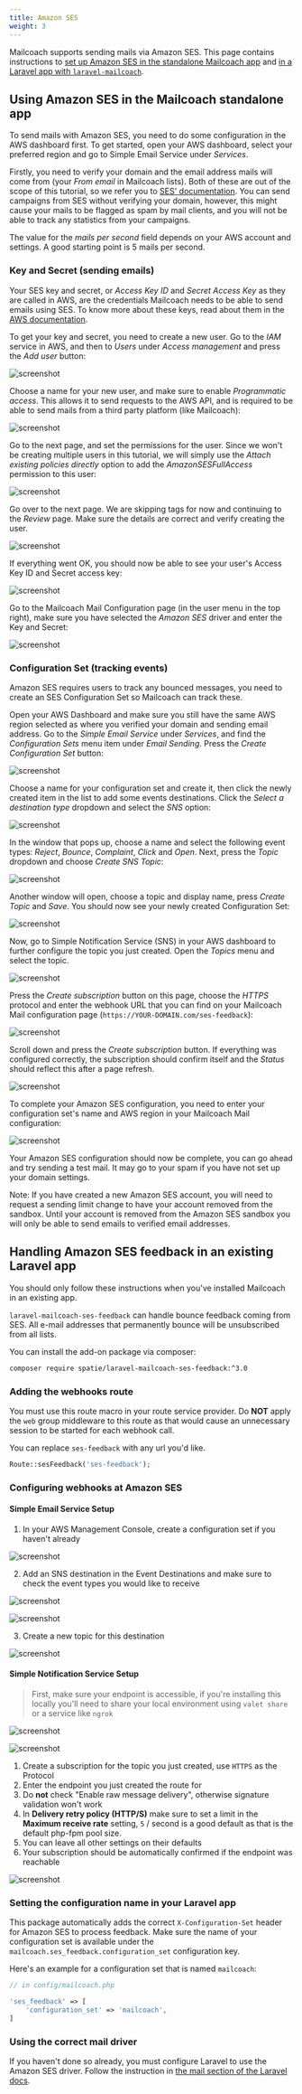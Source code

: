 ```yaml
---
title: Amazon SES
weight: 3
---
```


Mailcoach supports sending mails via Amazon SES. This page contains instructions to [set up Amazon SES in the standalone Mailcoach app](/docs/laravel-mailcoach/v5/configuring-mail-providers/amazon-ses#using-amazon-ses-in-the-mailcoach-standalone-app) and [in a Laravel app with `laravel-mailcoach`](/docs/laravel-mailcoach/v5/configuring-mail-providers/amazon-ses#handling-amazon-ses-feedback-in-an-existing-laravel-app).

## Using Amazon SES in the Mailcoach standalone app

To send mails with Amazon SES, you need to do some configuration in the AWS dashboard first. To get started, open your AWS dashboard, select your preferred region and go to Simple Email Service under _Services_.

Firstly, you need to verify your domain and the email address mails will come from (your _From email_ in Mailcoach lists). Both of these are out of the scope of this tutorial, so we refer you to [SES' documentation](https://docs.aws.amazon.com/ses/latest/DeveloperGuide/setting-up-email.html). You can send campaigns from SES without verifying your domain, however, this might cause your mails to be flagged as spam by mail clients, and you will not be able to track any statistics from your campaigns.

The value for the _mails per second_ field depends on your AWS account and settings. A good starting point is 5 mails per second.

### Key and Secret (sending emails)

Your SES key and secret, or _Access Key ID_ and _Secret Access Key_ as they are called in AWS, are the credentials Mailcoach needs to be able to send emails using SES. To know more about these keys, read about them in the [AWS documentation](https://docs.aws.amazon.com/general/latest/gr/aws-sec-cred-types.html#access-keys-and-secret-access-keys).

To get your key and secret, you need to create a new user. Go to the _IAM_ service in AWS, and then to _Users_ under _Access management_ and press the _Add user_ button:

![screenshot](/images/docs/self-hosted/v6/mail-configuration/amazon-ses-iam.png)

Choose a name for your new user, and make sure to enable _Programmatic access_. This allows it to send requests to the AWS API, and is required to be able to send mails from a third party platform (like Mailcoach):

![screenshot](/images/docs/self-hosted/v6/mail-configuration/amazon-ses-programmatic-access.png)

Go to the next page, and set the permissions for the user. Since we won't be creating multiple users in this tutorial, we will simply use the _Attach existing policies directly_ option to add the _AmazonSESFullAccess_ permission to this user:

![screenshot](/images/docs/self-hosted/v6/mail-configuration/amazon-ses-permissions.png)

Go over to the next page. We are skipping tags for now and continuing to the _Review_ page. Make sure the details are correct and verify creating the user.

![screenshot](/images/docs/self-hosted/v6/mail-configuration/amazon-ses-review.png)

If everything went OK, you should now be able to see your user's Access Key ID and Secret access key:

![screenshot](/images/docs/self-hosted/v6/mail-configuration/amazon-ses-key-and-secret.png)

Go to the Mailcoach Mail Configuration page (in the user menu in the top right), make sure you have selected the _Amazon SES_ driver and enter the Key and Secret:

![screenshot](/images/docs/self-hosted/v6/mail-configuration/amazon-ses-key-and-secret-in-mailcoach.png)

### Configuration Set (tracking events)

Amazon SES requires users to track any bounced messages, you need to create an SES Configuration Set so Mailcoach can track these.

Open your AWS Dashboard and make sure you still have the same AWS region selected as where you verified your domain and sending email address. Go to the _Simple Email Service_ under _Services_, and find the _Configuration Sets_ menu item under _Email Sending_. Press the _Create Configuration Set_ button:

![screenshot](/images/docs/self-hosted/v6/mail-configuration/amazon-ses-configuration-set.png)

Choose a name for your configuration set and create it, then click the newly created item in the list to add some events destinations. Click the _Select a destination type_ dropdown and select the _SNS_ option:

![screenshot](/images/docs/self-hosted/v6/mail-configuration/amazon-ses-destination-type.png)

In the window that pops up, choose a name and select the following event types: _Reject_, _Bounce_,  _Complaint_, _Click_ and _Open_. Next, press the _Topic_ dropdown and choose _Create SNS Topic_:

![screenshot](/images/docs/self-hosted/v6/mail-configuration/amazon-ses-sns-destination.png)

Another window will open, choose a topic and display name, press _Create Topic_ and _Save_. You should now see your newly created Configuration Set:

![screenshot](/images/docs/self-hosted/v6/mail-configuration/amazon-ses-finished-config-set.png)

Now, go to Simple Notification Service (SNS) in your AWS dashboard to further configure the topic you just created. Open the _Topics_ menu and select the topic.

![screenshot](/images/docs/self-hosted/v6/mail-configuration/amazon-ses-edit-sns-topic.png)

Press the _Create subscription_ button on this page, choose the _HTTPS_ protocol and enter the webhook URL that you can find on your Mailcoach Mail configuration page (`https://YOUR-DOMAIN.com/ses-feedback`):

![screenshot](/images/docs/self-hosted/v6/mail-configuration/amazon-ses-sns-subscription.png)

Scroll down and press the _Create subscription_ button. If everything was configured correctly, the subscription should confirm itself and the _Status_ should reflect this after a page refresh.

![screenshot](/images/docs/self-hosted/v6/mail-configuration/amazon-ses-sns-subscription-confirmed.png)

To complete your Amazon SES configuration, you need to enter your configuration set's name and AWS region in your Mailcoach Mail configuration:

![screenshot](/images/docs/self-hosted/v6/mail-configuration/amazon-ses-final-mailcoach-mail-config.png)

Your Amazon SES configuration should now be complete, you can go ahead and try sending a test mail. It may go to your spam if you have not set up your domain settings.

Note: If you have created a new Amazon SES account, you will need to request a sending limit change to have your account removed from the sandbox. Until your account is removed from the Amazon SES sandbox you will only be able to send emails to verified email addresses.


## Handling Amazon SES feedback in an existing Laravel app

You should only follow these instructions when you've installed Mailcoach in an existing app.

`laravel-mailcoach-ses-feedback` can handle bounce feedback coming from SES. All e-mail addresses that permanently bounce will be unsubscribed from all lists.

You can install the add-on package via composer:

```bash
composer require spatie/laravel-mailcoach-ses-feedback:^3.0
```

### Adding the webhooks route

You must use this route macro in your route service provider. Do **NOT** apply the `web` group middleware to this route as that would cause an unnecessary session to be started for each webhook call.

You can replace `ses-feedback` with any url you'd like.

```php
Route::sesFeedback('ses-feedback');
```

### Configuring webhooks at Amazon SES

#### Simple Email Service Setup
1. In your AWS Management Console, create a configuration set if you haven't already

![screenshot](/images/docs/self-hosted/v6/ses-feedback/1.create-configuration-set.png)

2. Add an SNS destination in the Event Destinations and make sure to check the event types you would like to receive

![screenshot](/images/docs/self-hosted/v6/ses-feedback/2-1-add-destination.png)

![screenshot](/images/docs/self-hosted/v6/ses-feedback/2-2-add-destination.png)

3. Create a new topic for this destination

![screenshot](/images/docs/self-hosted/v6/ses-feedback/3-create-new-topic.png)

#### Simple Notification Service Setup

> First, make sure your endpoint is accessible, if you're installing this locally you'll need to share your local environment using `valet share` or a service like `ngrok`

![screenshot](/images/docs/self-hosted/v6/ses-feedback/4-1-create-subscription.png)

![screenshot](/images/docs/self-hosted/v6/ses-feedback/4-2-create-subscription.png)

1. Create a subscription for the topic you just created, use `HTTPS` as the Protocol
2. Enter the endpoint you just created the route for
3. Do **not** check "Enable raw message delivery", otherwise signature validation won't work
4. In **Delivery retry policy (HTTP/S)** make sure to set a limit in the **Maximum receive rate** setting, `5` / second is a good default as that is the default php-fpm pool size.
5. You can leave all other settings on their defaults
6. Your subscription should be automatically confirmed if the endpoint was reachable

![screenshot](/images/docs/self-hosted/v6/ses-feedback/5-subscription-confirmed.png)

### Setting the configuration name in your Laravel app

This package automatically adds the correct `X-Configuration-Set` header for Amazon SES to process feedback. Make sure the name of your configuration set is available under the `mailcoach.ses_feedback.configuration_set` configuration key.

Here's an example for a configuration set that is named `mailcoach`:

```php
// in config/mailcoach.php

'ses_feedback' => [
    'configuration_set' => 'mailcoach',
]
```

### Using the correct mail driver

If you haven't done so already, you must configure Laravel to use the Amazon SES driver. Follow the instruction in [the mail section of the Laravel docs](https://laravel.com/docs/7.x/mail#driver-prerequisites).
